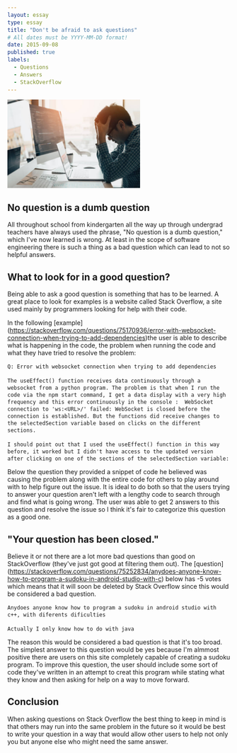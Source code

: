 ```yaml
---
layout: essay
type: essay
title: "Don't be afraid to ask questions"
# All dates must be YYYY-MM-DD format!
date: 2015-09-08
published: true
labels:
  - Questions
  - Answers
  - StackOverflow
---
```


<img width="300px" class="rounded float-start pe-4" src="../img/istockphoto-1139500641-612x612.jpg">

## No question is a dumb question

All throughout school from kindergarten all the way up through undergrad teachers have always used the phrase, "No question is a dumb question," which I've now learned is wrong. At least in the scope of software engineering there is such a thing as a bad question which can lead to not so helpful answers.

## What to look for in a good question?

Being able to ask a good question is something that has to be learned. A great place to look for examples is a website called Stack Overflow, a site used mainly by programmers looking for help with their code. 

In the following [example]  (https://stackoverflow.com/questions/75170936/error-with-websocket-connection-when-trying-to-add-dependencies)the user is able to describe what is happening in the code, the problem when running the code and what they have tried to resolve the problem:

```
Q: Error with websocket connection when trying to add dependencies

The useEffect() function receives data continuously through a websocket from a python program. The problem is that when I run the code via the npm start command, I get a data display with a very high frequency and this error continuously in the console :  WebSocket connection to 'ws:<URL>/' failed: WebSocket is closed before the connection is established. But the functions did receive changes to the selectedSection variable based on clicks on the different sections.

I should point out that I used the useEffect() function in this way before, it worked but I didn't have access to the updated version after clicking on one of the sections of the selectedSection variable:
```
Below the question they provided a snippet of code he believed was causing the problem along with the entire code for others to play around with to help figure out the issue. It is ideal to do both so that the users trying to answer your question aren't left with a lengthy code to search through and find what is going wrong. The user was able to get 2 answers to this question and resolve the issue so I think it's fair to categorize this question as a good one. 

## "Your question has been closed."

Believe it or not there are a lot more bad questions than good on StackOverflow (they've just got good at filtering them out). The [question] (https://stackoverflow.com/questions/75252834/anydoes-anyone-know-how-to-program-a-sudoku-in-android-studio-with-c) below has -5 votes which means that it will soon be deleted by Stack Overflow since this would be considered a bad question. 

```
Anydoes anyone know how to program a sudoku in android studio with c++, with diferents dificulties

Actually I only know how to do with java
```
The reason this would be considered a bad question is that it's too broad. The simplest answer to this question would be yes because I'm almmost positive there are users on this site completely capable of creating a sudoku program. To improve this question, the user should include some sort of code they've written in an attempt to creat this program while stating what they know and then asking for help on a way to move forward. 

## Conclusion

When asking questions on Stack Overflow the best thing to keep in mind is that others may run into the same problem in the future so it would be best to write your question in a way that would allow other users to help not only you but anyone else who might need the same answer.
